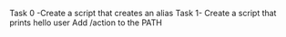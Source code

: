 Task 0 -Create a script that creates an alias
Task 1- Create a script that prints hello user
Add /action to the PATH
